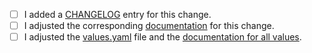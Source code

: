<!--
  Keep PR title verbose enough and add prefix telling about what plugin it touches e.g "[prometheus]" or "[core]"
-->

<!--
  Description of what have been changed. Please also reference an issue, when available.
-->

<!--
  Place an '[x]' (no spaces) in all applicable fields.

  The changelog entry format looks as follow:
    - [#<PR-ID>](<PR-URL>): [<PLUGIN>] ...
-->

- [ ] I added a [CHANGELOG](https://github.com/kobsio/kobs/blob/master/CHANGELOG.md) entry for this change.
- [ ] I adjusted the corresponding [documentation](https://github.com/kobsio/kobs/tree/main/docs) for this change.
- [ ] I adjusted the [values.yaml](https://github.com/kobsio/kobs/blob/main/deploy/helm/kobs/values.yaml) file and the [documentation for all values](https://github.com/kobsio/kobs/blob/main/docs/installation/helm.md).
